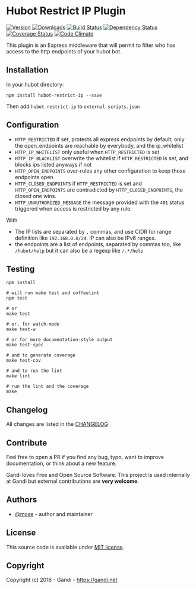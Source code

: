 Hubot Restrict IP Plugin
=================================

[![Version](https://img.shields.io/npm/v/hubot-restrict-ip.svg)](https://www.npmjs.com/package/hubot-restrict-ip)
[![Downloads](https://img.shields.io/npm/dt/hubot-restrict-ip.svg)](https://www.npmjs.com/package/hubot-restrict-ip)
[![Build Status](https://img.shields.io/travis/Gandi/hubot-restrict-ip.svg)](https://travis-ci.org/Gandi/hubot-restrict-ip)
[![Dependency Status](https://gemnasium.com/Gandi/hubot-restrict-ip.svg)](https://gemnasium.com/Gandi/hubot-restrict-ip)
[![Coverage Status](https://img.shields.io/codeclimate/coverage/github/Gandi/hubot-restrict-ip.svg)](https://codeclimate.com/github/Gandi/hubot-restrict-ip/coverage)
[![Code Climate](https://img.shields.io/codeclimate/github/Gandi/hubot-restrict-ip.svg)](https://codeclimate.com/github/Gandi/hubot-restrict-ip)

This plugin is an Express middleware that will permit to filter who has access to the http endpoints of your hubot bot.



Installation
--------------
In your hubot directory:    

    npm install hubot-restrict-ip --save

Then add `hubot-restrict-ip` to `external-scripts.json`


Configuration
-----------------

- `HTTP_RESTRICTED` if set, protects all express endpoints by default, only the open_endpoints are reachable by everybody, and the ip_whitelist
- `HTTP_IP_WHITELIST` only useful when `HTTP_RESTRICTED` is set
- `HTTP_IP_BLACKLIST` overwrite the whitelist if `HTTP_RESTRICTED` is set, and blocks ips listed anyways if not
- `HTTP_OPEN_ENDPOINTS` over-rules any other configuration to keep those endpoints open
- `HTTP_CLOSED_ENDPOINTS` if `HTTP_RESTRICTED` is set and `HTTP_OPEN_ENDPOINTS` are contradicted by `HTTP_CLOSED_ENDPOINTS`, the closed one wins.
- `HTTP_UNAUTHORIZED_MESSAGE` the message provided with the `401` status triggered when access is restricted by any rule.

With

- The IP lists are separated by `,` commas, and use CIDR for range definition like `192.168.0.0/24`. IP can also be IPv6 ranges.
- the endpoints are a list of endpoints, separated by commas too, like `/hubot/help` but it can also be a regexp like `/.*/help`

Testing
----------------

    npm install

    # will run make test and coffeelint
    npm test 
    
    # or
    make test
    
    # or, for watch-mode
    make test-w

    # or for more documentation-style output
    make test-spec

    # and to generate coverage
    make test-cov

    # and to run the lint
    make lint

    # run the lint and the coverage
    make

Changelog
---------------
All changes are listed in the [CHANGELOG](CHANGELOG.md)

Contribute
--------------
Feel free to open a PR if you find any bug, typo, want to improve documentation, or think about a new feature. 

Gandi loves Free and Open Source Software. This project is used internally at Gandi but external contributions are **very welcome**. 

Authors
------------
- [@mose](https://github.com/mose) - author and maintainer

License
-------------
This source code is available under [MIT license](LICENSE).

Copyright
-------------
Copyright (c) 2016 - Gandi - https://gandi.net
